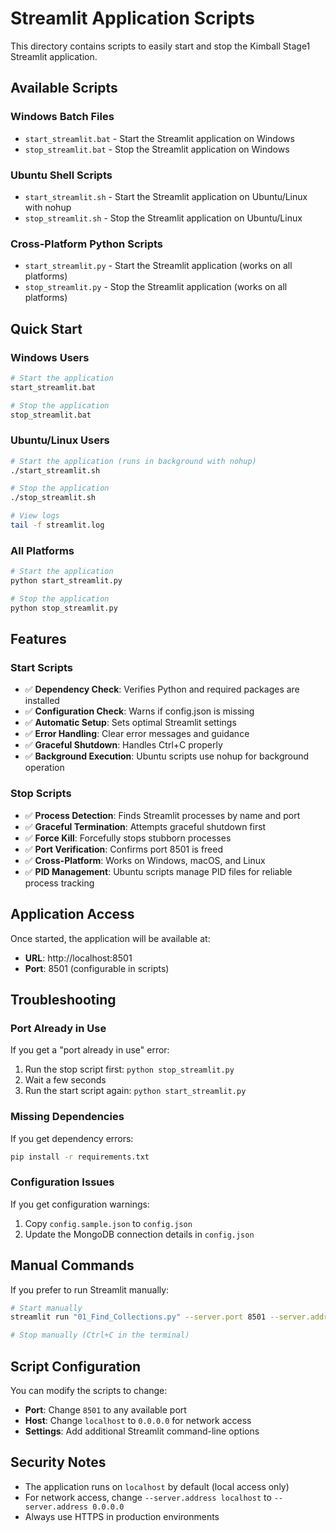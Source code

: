 # Streamlit Application Scripts

This directory contains scripts to easily start and stop the Kimball Stage1 Streamlit application.

## Available Scripts

### Windows Batch Files
- `start_streamlit.bat` - Start the Streamlit application on Windows
- `stop_streamlit.bat` - Stop the Streamlit application on Windows

### Ubuntu Shell Scripts
- `start_streamlit.sh` - Start the Streamlit application on Ubuntu/Linux with nohup
- `stop_streamlit.sh` - Stop the Streamlit application on Ubuntu/Linux

### Cross-Platform Python Scripts
- `start_streamlit.py` - Start the Streamlit application (works on all platforms)
- `stop_streamlit.py` - Stop the Streamlit application (works on all platforms)

## Quick Start

### Windows Users
```bash
# Start the application
start_streamlit.bat

# Stop the application
stop_streamlit.bat
```

### Ubuntu/Linux Users
```bash
# Start the application (runs in background with nohup)
./start_streamlit.sh

# Stop the application
./stop_streamlit.sh

# View logs
tail -f streamlit.log
```

### All Platforms
```bash
# Start the application
python start_streamlit.py

# Stop the application
python stop_streamlit.py
```

## Features

### Start Scripts
- ✅ **Dependency Check**: Verifies Python and required packages are installed
- ✅ **Configuration Check**: Warns if config.json is missing
- ✅ **Automatic Setup**: Sets optimal Streamlit settings
- ✅ **Error Handling**: Clear error messages and guidance
- ✅ **Graceful Shutdown**: Handles Ctrl+C properly
- ✅ **Background Execution**: Ubuntu scripts use nohup for background operation

### Stop Scripts
- ✅ **Process Detection**: Finds Streamlit processes by name and port
- ✅ **Graceful Termination**: Attempts graceful shutdown first
- ✅ **Force Kill**: Forcefully stops stubborn processes
- ✅ **Port Verification**: Confirms port 8501 is freed
- ✅ **Cross-Platform**: Works on Windows, macOS, and Linux
- ✅ **PID Management**: Ubuntu scripts manage PID files for reliable process tracking

## Application Access

Once started, the application will be available at:
- **URL**: http://localhost:8501
- **Port**: 8501 (configurable in scripts)

## Troubleshooting

### Port Already in Use
If you get a "port already in use" error:
1. Run the stop script first: `python stop_streamlit.py`
2. Wait a few seconds
3. Run the start script again: `python start_streamlit.py`

### Missing Dependencies
If you get dependency errors:
```bash
pip install -r requirements.txt
```

### Configuration Issues
If you get configuration warnings:
1. Copy `config.sample.json` to `config.json`
2. Update the MongoDB connection details in `config.json`

## Manual Commands

If you prefer to run Streamlit manually:

```bash
# Start manually
streamlit run "01_Find_Collections.py" --server.port 8501 --server.address localhost

# Stop manually (Ctrl+C in the terminal)
```

## Script Configuration

You can modify the scripts to change:
- **Port**: Change `8501` to any available port
- **Host**: Change `localhost` to `0.0.0.0` for network access
- **Settings**: Add additional Streamlit command-line options

## Security Notes

- The application runs on `localhost` by default (local access only)
- For network access, change `--server.address localhost` to `--server.address 0.0.0.0`
- Always use HTTPS in production environments
